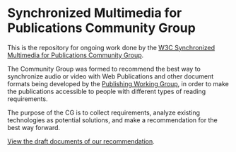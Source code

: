 # Synchronized Multimedia for Publications Community Group

This is the repository for ongoing work done by the [W3C Synchronized Multimedia for Publications Community Group](https://www.w3.org/community/sync-media-pub/).

The Community Group was formed to recommend the best way to synchronize audio or video with Web Publications and other document formats being developed by the [Publishing Working Group](https://www.w3.org/publishing/groups/publ-wg/), in order to make the publications accessible to people with different types of reading requirements.

The purpose of the CG is to collect requirements, analyze existing technologies as potential solutions, and make a recommendation for the best way forward.

[View the draft documents of our recommendation](http://w3c.github.io/sync-media-pub).
